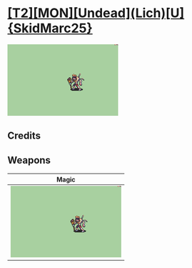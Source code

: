 # [\[T2\]\[MON\]\[Undead\]\(Lich\)\[U\]{SkidMarc25}](./%5BT2%5D%5BMON%5D%5BUndead%5D(Lich)%5BU%5D%7BSkidMarc25%7D)

<img src="./6.%20Magic/Magic_000.png" alt="[T2][MON][Undead](Lich)[U]{SkidMarc25} standing" />

## Credits



## Weapons


|Magic |
|  :---: |
| <img alt="Magic animation" src="./6.%20Magic/Magic.gif" /> |
